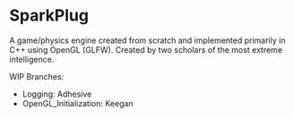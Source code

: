 # SparkPlug
A game/physics engine created from scratch and implemented primarily in C++ using OpenGL (GLFW).
Created by two scholars of the most extreme intelligence.

WIP Branches:
- Logging: Adhesive
- OpenGL_Initialization: Keegan
